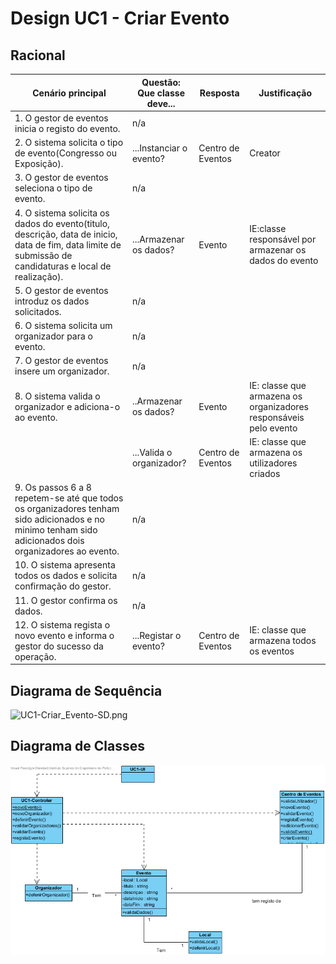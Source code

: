 # Design UC1 - Criar Evento

## Racional ##

| Cenário principal                                                                                                                                         | Questão: Que classe deve... | Resposta          | Justificação                                                      |
|-----------------------------------------------------------------------------------------------------------------------------------------------------------|-----------------------------|-------------------|-------------------------------------------------------------------|
| 1. O gestor de eventos inicia o registo do evento.                                                                                                        | n/a                         |                   |                                                                   |
| 2. O sistema solicita o tipo de evento(Congresso ou Exposição).                                                                                           | ...Instanciar o evento?     | Centro de Eventos | Creator                                                           |
| 3. O gestor de eventos seleciona o tipo de evento.                                                                                                        | n/a                         |                   |                                                                   |
| 4. O sistema solicita os dados do evento(titulo, descrição, data de inicio, data de fim, data limite de submissão de candidaturas e local de realização). | ...Armazenar os dados?      | Evento            | IE:classe responsável por armazenar os dados do evento            |
| 5. O gestor de eventos introduz os dados solicitados.                                                                                                     | n/a                         |                   |                                                                   |
| 6. O sistema solicita um organizador para o evento.                                                                                                       | n/a                         |                   |                                                                   |
| 7. O gestor de eventos insere um organizador.                                                                                                             | n/a                         |                   |                                                                   |
| 8. O sistema valida o organizador e adiciona-o ao evento.                                                                                                 | ..Armazenar os dados?       | Evento            | IE: classe que armazena os organizadores responsáveis pelo evento |
|                                                                                                                                                           | ...Valida o organizador?    | Centro de Eventos | IE: classe que armazena os utilizadores criados                   |
| 9. Os passos 6 a 8 repetem-se até que todos os organizadores tenham sido adicionados e no minimo tenham sido adicionados dois organizadores ao evento.    | n/a                         |                   |                                                                   |
| 10. O sistema apresenta todos os dados e solicita confirmação do gestor.                                                                                  | n/a                         |                   |                                                                   |
| 11. O gestor confirma os dados.                                                                                                                           | n/a                         |                   |                                                                   |
| 12. O sistema regista o novo evento e informa o gestor do sucesso da operação.                                                                            | ...Registar o evento?       | Centro de Eventos | IE: classe que armazena todos os eventos                          |                                                                            


##	Diagrama de Sequência ##
![UC1-Criar_Evento-SD.png](../Imagens/Design/UC1-Cria_Evento-SD.png)


##	Diagrama de Classes ##
![UC1-Criar_Evento-ClassDiagram.png](../Imagens/Design/UC1-Criar_Evento-ClassDiagram.png)
